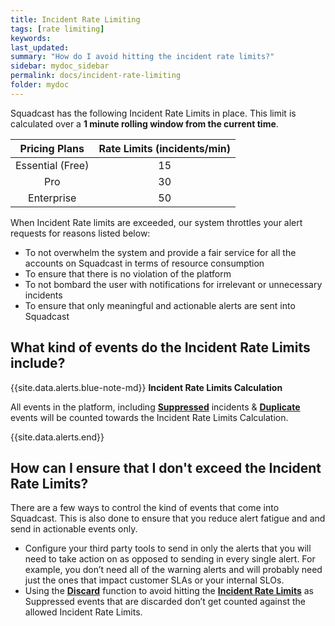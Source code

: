 ```yaml
---
title: Incident Rate Limiting
tags: [rate limiting]
keywords: 
last_updated: 
summary: "How do I avoid hitting the incident rate limits?"
sidebar: mydoc_sidebar
permalink: docs/incident-rate-limiting
folder: mydoc
---
```


Squadcast has the following Incident Rate Limits in place. This limit is calculated over a **1 minute rolling window from the current time**. 

| Pricing Plans      | Rate Limits (incidents/min)   |
|:------------------:|:-----------------------------:|
| Essential (Free)   |                          15   |
| Pro                |                          30   |
| Enterprise         |                          50   |


When Incident Rate limits are exceeded, our system throttles your alert requests for reasons listed below:

- To not overwhelm the system and provide a fair service for all the accounts on Squadcast in terms of resource consumption
- To ensure that there is no violation of the platform
- To not bombard the user with notifications for irrelevant or unnecessary incidents
- To ensure that only meaningful and actionable alerts are sent into Squadcast

## What kind of events do the Incident Rate Limits include?


{{site.data.alerts.blue-note-md}}
  **Incident Rate Limits Calculation**

  All events in the platform, including **[Suppressed](alert-suppression)** incidents & **[Duplicate](de-duplication-rules)** events will be counted towards the Incident Rate Limits Calculation.

{{site.data.alerts.end}}

## How can I ensure that I don't exceed the Incident Rate Limits?

There are a few ways to control the kind of events that come into Squadcast. This is also done to ensure that you reduce alert fatigue and and send in actionable events only.
 
- Configure your third party tools to send in only the alerts that you will need to take action on as opposed to sending in every single alert. For example, you don’t need all of the warning alerts and will probably need just the ones that impact customer SLAs or your internal SLOs.
- Using the **[Discard](alert-suppression#discarding-suppressed-incidents)** function to avoid hitting the **[Incident Rate Limits](incident-rate-limiting)** as Suppressed events that are discarded don’t get counted against the allowed Incident Rate Limits.
